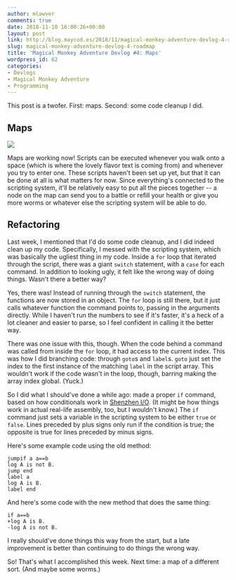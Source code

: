 ```yaml
---
author: mlawver
comments: true
date: 2018-11-10 16:00:26+00:00
layout: post
link: http://blog.maycod.es/2018/11/magical-monkey-adventure-devlog-4-roadmap/
slug: magical-monkey-adventure-devlog-4-roadmap
title: 'Magical Monkey Adventure Devlog #4: Maps'
wordpress_id: 62
categories:
- Devlogs
- Magical Monkey Adventure
- Programming
---
```


This post is a twofer. First: maps. Second: some code cleanup I did.

<!-- more -->


## Maps


![](/blog/assets/img/map.png)

Maps are working now! Scripts can be executed whenever you walk onto a space (which is where the lovely flavor text is coming from) and whenever you try to enter one. These scripts haven't been set up yet, but that it can be done at all is what matters for now. Since everything's connected to the scripting system, it'll be relatively easy to put all the pieces together -- a node on the map can send you to a battle or refill your health or give you more worms or whatever else the scripting system will be able to do.


## Refactoring


Last week, I mentioned that I'd do some code cleanup, and I did indeed clean up my code. Specifically, I messed with the scripting system, which was basically the ugliest thing in my code. Inside a `for` loop that iterated through the script, there was a giant `switch` statement, with a `case` for each command. In addition to looking ugly, it felt like the wrong way of doing things. Wasn't there a better way?

Yes, there was! Instead of running through the `switch` statement, the functions are now stored in an object. The `for` loop is still there, but it just calls whatever function the command points to, passing in the arguments directly. While I haven't run the numbers to see if it's faster, it's a heck of a lot cleaner and easier to parse, so I feel confident in calling it the better way.

There was one issue with this, though. When the code behind a command was called from inside the `for` loop, it had access to the current index. This was how I did branching code: through `goto`s and `label`s. `goto` just set the index to the first instance of the matching `label` in the script array. This wouldn't work if the code wasn't in the loop, though, barring making the array index global. (Yuck.)

So I did what I should've done a while ago: made a proper `if` command, based on how conditionals work in [Shenzhen I/O](http://www.zachtronics.com/shenzhen-io/). (It might be how things work in actual real-life assembly, too, but I wouldn't know.) The `if` command just sets a variable in the scripting system to be either `true` or `false`. Lines preceded by plus signs only run if the condition is true; the opposite is true for lines preceded by minus signs.

Here's some example code using the old method:

```
jumpif a a==b
log A is not B.
jump end
label a
log A is B.
label end
```

And here's some code with the new method that does the same thing:

```
if a==b
+log A is B.
-log A is not B.
```

I really should've done things this way from the start, but a late improvement is better than continuing to do things the wrong way.

So! That's what I accomplished this week. Next time: a map of a different sort. (And maybe some worms.)
